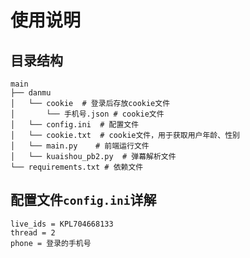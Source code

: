 # 使用说明

## 目录结构
```
main
├── danmu
│   └── cookie  # 登录后存放cookie文件
│       └── 手机号.json # cookie文件
│   └── config.ini  # 配置文件 
│   └── cookie.txt  # cookie文件，用于获取用户年龄、性别
│   └── main.py    # 前端运行文件
│   └── kuaishou_pb2.py  # 弹幕解析文件
└── requirements.txt # 依赖文件
```

## 配置文件`config.ini`详解
```
live_ids = KPL704668133
thread = 2
phone = 登录的手机号
```